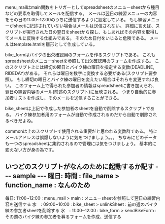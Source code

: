 menu_mailはmain関数をトリガーとしてspreadsheetのメニューsheetから種目などの要素を取得してメールを配信する。
メールは翌日の練習メニューの内容をその日の11:00~12:00のうちに送信するように設定している。
もし練習メニューがsheetに記述されていない場合はメールは送信されない。
詳細に言えば、スクリプトが実行された日の翌日をsheetから探し、もしあればその内容を取得してメールに反映する仕組みである。
そのため日付をいじると危険である。
メールはtemplate.htmlを雛形として作成している。

bike_formはバイクの出欠確認用のフォームを作るスクリプトである。
これもspreadsheetのメニューsheetを参照して出欠確認用のフォームを作成する。
このスクリプト上には締切の曜日とバイク練の曜日を指定する変数(DEADLINE, RIDEDAY)がある。
それらは曜日を数字に変換する必要がある(スクリプト要参照)。
もし締切の曜日とバイク練の曜日を変えたい場合はそれらを変更すれば良い。
このフォーム上で得られた参加者の情報はspreadsheetに書き加えられ、翌日の練習内容のメール(前述のスクリプト)に反映される。
つまり自動的に参加者リストを作成し、そのメールを送信することができる。

bike_sheetは上記で作成した参加者のsheetを自動で削除するスクリプトである。
バイク練参加者用のフォームが自動で作成されるのだから自動で削除されるべきだよね。

commonは上のスクリプトで使用される重要だと思われる変数群である。
特にメールアドレスは誤爆しないように気をつけましょう。。。
ちなみにどのデータも一つのspreadsheetに集約されるので管理には気をつけましょう。
基本的に変えない方が身の為です。

いつどのスクリプトがなんのために起動するか記す
--- sample ---
曜日: 時間 : file_name > function_name : なんのため
--------------
毎日: 11:00~12:00 : menu_mail   > main         : メニューsheetを参照して翌日の練習内容を送信する
水　: 09:00~10:00 : bike_sheet  > unlinkSheet  : 前の週のバイク練の参加者sheetを削除する
水　: 11:00~12:00 : bike_form   > sendBikeForm : その週のバイク練の参加者を募るフォームを作成、送信する
